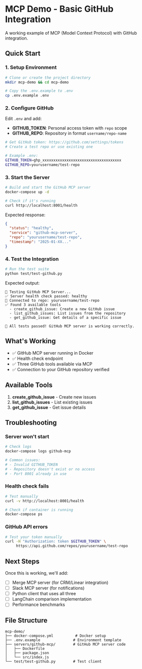 # MCP Demo - Basic GitHub Integration

A working example of MCP (Model Context Protocol) with GitHub integration.

## Quick Start

### 1. Setup Environment

```bash
# Clone or create the project directory
mkdir mcp-demo && cd mcp-demo

# Copy the .env.example to .env
cp .env.example .env
```

### 2. Configure GitHub

Edit `.env` and add:
- **GITHUB_TOKEN**: Personal access token with `repo` scope
- **GITHUB_REPO**: Repository in format `username/repo-name`

```bash
# Get GitHub token: https://github.com/settings/tokens
# Create a test repo or use existing one

# Example .env:
GITHUB_TOKEN=ghp_xxxxxxxxxxxxxxxxxxxxxxxxxxxxxxxxxxxx
GITHUB_REPO=yourusername/test-repo
```

### 3. Start the Server

```bash
# Build and start the GitHub MCP server
docker-compose up -d

# Check if it's running
curl http://localhost:8001/health
```

Expected response:
```json
{
  "status": "healthy",
  "service": "github-mcp-server",
  "repo": "yourusername/test-repo",
  "timestamp": "2025-01-XX..."
}
```

### 4. Test the Integration

```bash
# Run the test suite
python test/test-github.py
```

Expected output:
```
🧪 Testing GitHub MCP Server...
✅ Server health check passed: healthy
📁 Connected to repo: yourusername/test-repo
✅ Found 3 available tools
  - create_github_issue: Create a new GitHub issue
  - list_github_issues: List issues from the repository
  - get_github_issue: Get details of a specific issue

🎯 All tests passed! GitHub MCP server is working correctly.
```

## What's Working

- ✅ GitHub MCP server running in Docker
- ✅ Health check endpoint
- ✅ Three GitHub tools available via MCP
- ✅ Connection to your GitHub repository verified

## Available Tools

1. **create_github_issue** - Create new issues
2. **list_github_issues** - List existing issues
3. **get_github_issue** - Get issue details

## Troubleshooting

### Server won't start
```bash
# Check logs
docker-compose logs github-mcp

# Common issues:
# - Invalid GITHUB_TOKEN
# - Repository doesn't exist or no access
# - Port 8001 already in use
```

### Health check fails
```bash
# Test manually
curl -v http://localhost:8001/health

# Check if container is running
docker-compose ps
```

### GitHub API errors
```bash
# Test your token manually
curl -H "Authorization: token $GITHUB_TOKEN" \
     https://api.github.com/repos/yourusername/test-repo
```

## Next Steps

Once this is working, we'll add:
- [ ] Merge MCP server (for CRM/Linear integration)
- [ ] Slack MCP server (for notifications)
- [ ] Python client that uses all three
- [ ] LangChain comparison implementation
- [ ] Performance benchmarks

## File Structure

```
mcp-demo/
├── docker-compose.yml          # Docker setup
├── .env.example               # Environment template
├── servers/github-mcp/        # GitHub MCP server code
│   ├── Dockerfile
│   ├── package.json
│   └── src/index.js
└── test/test-github.py        # Test client
```